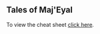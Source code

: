 ## Tales of Maj'Eyal

To view the cheat sheet [click here](http://allalinor.github.io/tome-cheat-sheet/).
